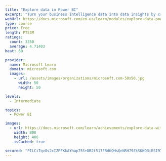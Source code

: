 ```yaml
---
title: "Explore data in Power BI"
excerpt: "Turn your business intelligence data into data insights by creating and configuring Power BI dashboards."
webUrl: https://docs.microsoft.com/en-us/learn/modules/explore-data-power-bi/
type: course
price: Free
length: PT53M
ratings:
  count: 3350
  average: 4.71403
heat: 60

provider:
  name: Microsoft Learn
  domain: microsoft.com
  images:
    - url: /assets/images/organizations/microsoft.com-50x50.jpg
      width: 50
      height: 50

levels:
  - Intermediate

topics:
  - Power BI

images:
  - url: https://docs.microsoft.com/learn/achievements/explore-data-with-power-bi-desktop-social.png
    width: 800
    height: 400
    isCached: true

secured: "PILCiTqvOs2xIZPFKkAYhap75S+DB2t517FRdKQHsQeNRH79ZkSKKQ3iBSI970KgQiktOaO1pCGQ5RhSM8ZuUdKGxB1GBD8XpJrx4qYpLEktr3Lex2Hutg4sfwTlianhhtGrr8ALgOSXtkUoyu+KfWoni+LvcGaDQCoFE+nR9i3rwFdvSqWWMbosUu5FcNhARU62zjIFc4t+06B4oP0ujwLpTm3DOGz9FEQYoqr0GAvs1ss6tZc3mcDy0XZGQqY12gz2OdOQicOdYsKCZb5eC1HV+peHPUmpWrkzauzI7bIkvDeetGREK7fPkr13RNfpi1Yga1BVF435U7DXPPi4AN3MyCAJOYuLYz6685T3R+9YGoI/hl7C2qeFa2zZXpvrRn6+WB7pJbJ9BZQNaqsqPWNZMdFGZbt8hTNnagut0xA=;AKWhEk7cZW0gEYxMUZZV7w=="
---
```


